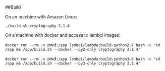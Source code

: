 ##Build

On an machine with Amazon Linux:

`./build.sh cryptography 2.1.4`

On a machine with docker and access to lambci images:

`docker run --rm -v `pwd`:/app lambci/lambda:build-python2.7 bash -c "cd /app && /app/build.sh --docker --py2-only cryptography 2.1.4"`

`docker run --rm -v `pwd`:/app lambci/lambda:build-python3.6 bash -c "cd /app && /app/build.sh --docker --py3-only cryptography 2.1.4"`
